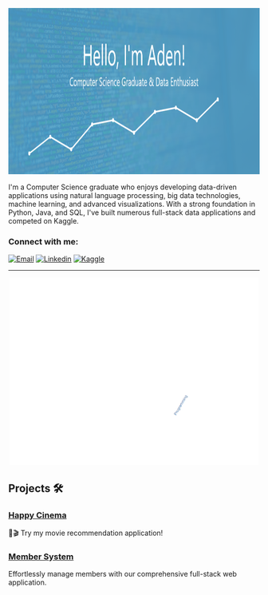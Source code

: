 <p align="center">
  <img src="./media/banner.png" alt="Banner" width="1000" height="333">
</p>

I'm a Computer Science graduate who enjoys developing data-driven applications using natural language processing, big data technologies, machine learning, and advanced visualizations. With a strong foundation in Python, Java, and SQL, I've built numerous full-stack data applications and competed on Kaggle.

### Connect with me:
[![Email](https://img.shields.io/badge/Gmail-D14836?style=for-the-badge&logo=gmail&logoColor=white)](mailto:adenrletchworth@gmail.com)
[![Linkedin](https://img.shields.io/badge/LinkedIn-0077B5?style=for-the-badge&logo=linkedin&logoColor=white)](https://www.linkedin.com/in/aden-letchworth-626949293/)
[![Kaggle](https://img.shields.io/badge/Kaggle-035a7d?style=for-the-badge&logo=kaggle&logoColor=white)](https://www.kaggle.com/adends)

---

<p align="center">
  <img src="./media/skills_wordcloud.gif" alt="WordCloud" width="500">
</p>

## Projects 🛠️

### [Happy Cinema](https://github.com/adenletchworth/Happy-Cinema)
🍿🎬 Try my movie recommendation application!

### [Member System](https://github.com/IscariotSystems/Member-System)
Effortlessly manage members with our comprehensive full-stack web application.
